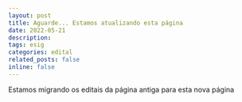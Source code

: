 ```yaml
---
layout: post
title: Aguarde... Estamos atualizando esta página
date: 2022-05-21
description: 
tags: esig
categories: edital
related_posts: false
inline: false
---
```


Estamos migrando os editais da página antiga para esta nova página